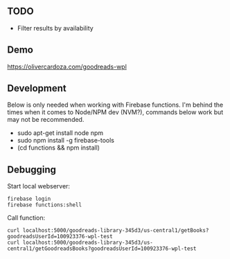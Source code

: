 ## TODO

*   Filter results by availability

## Demo

https://olivercardoza.com/goodreads-wpl

## Development

Below is only needed when working with Firebase functions. I'm behind the times
when it comes to Node/NPM dev (NVM?), commands below work but may not be recommended.

*    sudo apt-get install node npm
*    sudo npm install -g firebase-tools
*    (cd functions && npm install)

## Debugging

Start local webserver:

    firebase login
    firebase functions:shell

Call function:

    curl localhost:5000/goodreads-library-345d3/us-central1/getBooks?goodreadsUserId=100923376-wpl-test
    curl localhost:5000/goodreads-library-345d3/us-central1/getGoodreadsBooks?goodreadsUserId=100923376-wpl-test

   
